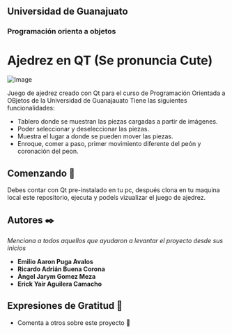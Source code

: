 ## Universidad de Guanajuato
### Programación orienta a objetos
# Ajedrez en QT (Se pronuncia Cute)

![Image](https://raw.githubusercontent.com/losfroger/ajedrez-juego/master/resources/1peon.png "Peon")

Juego de ajedrez creado con Qt para el curso de Programación Orientada a OBjetos de la Universidad de Guanajauato
Tiene las siguientes funcionalidades:
- Tablero donde se muestran las piezas cargadas a partir de imágenes.
- Poder seleccionar y deseleccionar las piezas.
- Muestra el lugar a donde se pueden mover las piezas.
- Enroque, comer a paso, primer movimiento diferente del peón y coronación del peon.

## Comenzando 🚀

Debes contar con Qt pre-instalado en tu pc, después clona en tu maquina local este repositorio, ejecuta y podeís vizualizar el juego de ajedrez.

## Autores ✒️

_Menciona a todos aquellos que ayudaron a levantar el proyecto desde sus inicios_
* **Emilio Aaron Puga Avalos**
* **Ricardo Adrián Buena Corona**
* **Ángel Jarym Gomez Meza**
* **Erick Yair Aguilera Camacho**

## Expresiones de Gratitud 🎁

* Comenta a otros sobre este proyecto 📢
